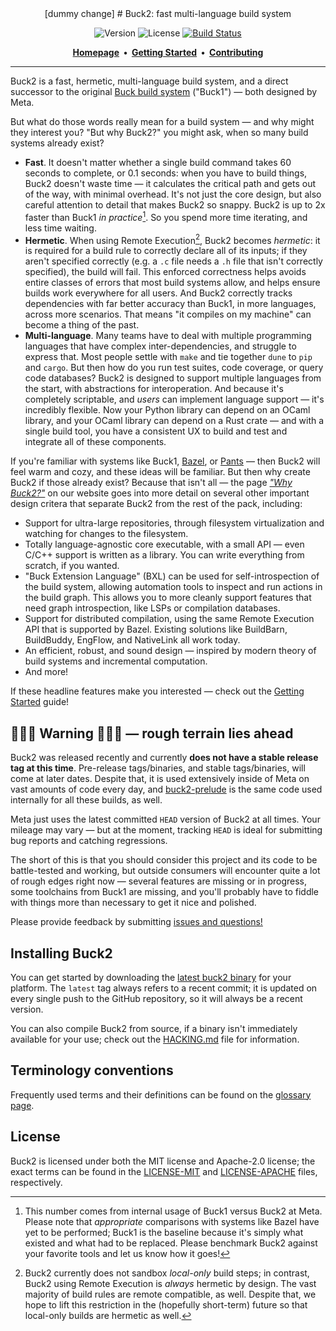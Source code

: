 <div class="title-block" style="text-align: center;" align="center">
[dummy change]
# Buck2: fast multi-language build system

![Version] ![License] [![Build Status]][CI]

[Version]:
  https://img.shields.io/badge/release-unstable,%20"Developer%20Edition"-orange.svg
[License]:
  https://img.shields.io/badge/license-MIT%20OR%20Apache--2.0-blueviolet.svg
[Build Status]:
  https://github.com/facebook/buck2/actions/workflows/build-and-test.yml/badge.svg
[CI]: https://github.com/facebook/buck2/actions/workflows/build-and-test.yml

<strong>
  <a href="https://buck2.build">Homepage</a>&nbsp;&nbsp;&bull;&nbsp;&nbsp;<a href="https://buck2.build/docs/getting_started/">Getting Started</a>&nbsp;&nbsp;&bull;&nbsp;&nbsp;<a href="./CONTRIBUTING.md">Contributing</a>
</strong>

---

</div>

Buck2 is a fast, hermetic, multi-language build system, and a direct successor
to the original [Buck build system](https://buck.build) ("Buck1") &mdash; both
designed by Meta.

But what do those words really mean for a build system &mdash; and why might
they interest you? "But why Buck2?" you might ask, when so many build systems
already exist?

- **Fast**. It doesn't matter whether a single build command takes 60 seconds to
  complete, or 0.1 seconds: when you have to build things, Buck2 doesn't waste
  time &mdash; it calculates the critical path and gets out of the way, with
  minimal overhead. It's not just the core design, but also careful attention to
  detail that makes Buck2 so snappy. Buck2 is up to 2x faster than Buck1 _in
  practice_[^perf-note]. So you spend more time iterating, and less time
  waiting.
- **Hermetic**. When using Remote Execution[^hermetic-re-only], Buck2 becomes
  _hermetic_: it is required for a build rule to correctly declare all of its
  inputs; if they aren't specified correctly (e.g. a `.c` file needs a `.h` file
  that isn't correctly specified), the build will fail. This enforced
  correctness helps avoids entire classes of errors that most build systems
  allow, and helps ensure builds work everywhere for all users. And Buck2
  correctly tracks dependencies with far better accuracy than Buck1, in more
  languages, across more scenarios. That means "it compiles on my machine" can
  become a thing of the past.
- **Multi-language**. Many teams have to deal with multiple programming
  languages that have complex inter-dependencies, and struggle to express that.
  Most people settle with `make` and tie together `dune` to `pip` and `cargo`.
  But then how do you run test suites, code coverage, or query code databases?
  Buck2 is designed to support multiple languages from the start, with
  abstractions for interoperation. And because it's completely scriptable, and
  _users_ can implement language support &mdash; it's incredibly flexible. Now
  your Python library can depend on an OCaml library, and your OCaml library can
  depend on a Rust crate &mdash; and with a single build tool, you have a
  consistent UX to build and test and integrate all of these components.

[^perf-note]:
    This number comes from internal usage of Buck1 versus Buck2 at Meta. Please
    note that _appropriate_ comparisons with systems like Bazel have yet to be
    performed; Buck1 is the baseline because it's simply what existed and what
    had to be replaced. Please benchmark Buck2 against your favorite tools and
    let us know how it goes!

[^hermetic-re-only]:
    Buck2 currently does not sandbox _local-only_ build steps; in contrast,
    Buck2 using Remote Execution is _always_ hermetic by design. The vast
    majority of build rules are remote compatible, as well. Despite that, we
    hope to lift this restriction in the (hopefully short-term) future so that
    local-only builds are hermetic as well.

If you're familiar with systems like Buck1, [Bazel](https://bazel.build/), or
[Pants](https://www.pantsbuild.org/) &mdash; then Buck2 will feel warm and cozy,
and these ideas will be familiar. But then why create Buck2 if those already
exist? Because that isn't all &mdash; the page
_["Why Buck2?"](https://buck2.build/docs/why/)_ on our website goes into more
detail on several other important design critera that separate Buck2 from the
rest of the pack, including:

- Support for ultra-large repositories, through filesystem virtualization and
  watching for changes to the filesystem.
- Totally language-agnostic core executable, with a small API &mdash; even C/C++
  support is written as a library. You can write everything from scratch, if you
  wanted.
- "Buck Extension Language" (BXL) can be used for self-introspection of the
  build system, allowing automation tools to inspect and run actions in the
  build graph. This allows you to more cleanly support features that need graph
  introspection, like LSPs or compilation databases.
- Support for distributed compilation, using the same Remote Execution API that
  is supported by Bazel. Existing solutions like BuildBarn, BuildBuddy, EngFlow,
  and NativeLink all work today.
- An efficient, robust, and sound design &mdash; inspired by modern theory of
  build systems and incremental computation.
- And more!

If these headline features make you interested &mdash; check out the
[Getting Started](https://buck2.build/docs/getting_started/) guide!

## 🚧🚧🚧 **Warning** 🚧🚧🚧 &mdash; rough terrain lies ahead

Buck2 was released recently and currently **does not have a stable release tag
at this time**. Pre-release tags/binaries, and stable tags/binaries, will come
at later dates. Despite that, it is used extensively inside of Meta on vast
amounts of code every day, and [buck2-prelude](/prelude/) is the same code used
internally for all these builds, as well.

Meta just uses the latest committed `HEAD` version of Buck2 at all times. Your
mileage may vary &mdash; but at the moment, tracking `HEAD` is ideal for
submitting bug reports and catching regressions.

The short of this is that you should consider this project and its code to be
battle-tested and working, but outside consumers will encounter quite a lot of
rough edges right now &mdash; several features are missing or in progress, some
toolchains from Buck1 are missing, and you'll probably have to fiddle with
things more than necessary to get it nice and polished.

Please provide feedback by submitting
[issues and questions!](https://github.com/facebook/buck2/issues)

## Installing Buck2

You can get started by downloading the
[latest buck2 binary](https://github.com/facebook/buck2/releases/tag/latest) for
your platform. The `latest` tag always refers to a recent commit; it is updated
on every single push to the GitHub repository, so it will always be a recent
version.

You can also compile Buck2 from source, if a binary isn't immediately available
for your use; check out the [HACKING.md](./HACKING.md) file for information.

## Terminology conventions

Frequently used terms and their definitions can be found on the
[glossary page](https://buck2.build/docs/concepts/glossary/).

## License

Buck2 is licensed under both the MIT license and Apache-2.0 license; the exact
terms can be found in the [LICENSE-MIT](LICENSE-MIT) and
[LICENSE-APACHE](LICENSE-APACHE) files, respectively.

